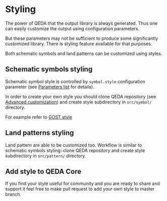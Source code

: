 Styling
=======

The power of QEDA that the output library is always generated. Thus one can easily customize the output using configuration parameters.

But these parameters may not be sufficient to produce some significantly customized library. There is styling feature available for that purposes.

Both schematic symbols and land patterns can be customized using styles.

Schematic symbols styling
-------------------------

Schematic symbol style is controlled by `symbol.style` configuration parameter (see [Parameters list](/doc/qeda/utility/#parameters-list) for details).

In order to create your own style you should clone QEDA repository (see [Advanced customization](/doc/qeda/advanced/)) and create style subdirectory in `src/symbol/` directory.

For example refer to <a class="ext" href="https://github.com/qeda/qeda/tree/master/src/symbol/gost" target="_blank">GOST style</a><!--_-->

Land patterns styling
---------------------

Land pattern are able to be customized too. Workflow is similar to schematic symbols styling: clone QEDA repository and create style subdirectory in `src/pattern/` directory.

Add style to QEDA Core
----------------------

If you find your style useful for community and you are ready to share and support it feel free to make pull request to add your own style to master branch.
